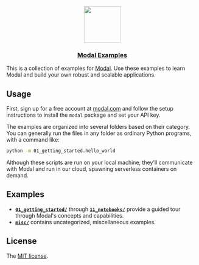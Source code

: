 <p align="center">
  <a href="https://modal.com">
    <img src="https://modal-public-assets.s3.amazonaws.com/bigicon.png" height="96">
    <h3 align="center">Modal Examples</h3>
  </a>
</p>

This is a collection of examples for [Modal](https://modal.com/). Use these examples to learn Modal and build your own robust and scalable applications.

## Usage

First, sign up for a free account at [modal.com](https://modal.com/) and follow
the setup instructions to install the `modal` package and set your API key.

The examples are organized into several folders based on their category. You can
generally run the files in any folder as ordinary Python programs, with a
command like:

```bash
python -m 01_getting_started.hello_world
```

Although these scripts are run on your local machine, they'll communicate with
Modal and run in our cloud, spawning serverless containers on demand.

## Examples

* [**`01_getting_started/`**](/01_getting_started) through [**`11_notebooks/`**](/11_notebooks/) provide a guided tour through Modal's concepts and capabilities.
* [**`misc/`**](/misc) contains uncategorized, miscellaneous examples.

## License

The [MIT license](LICENSE).
